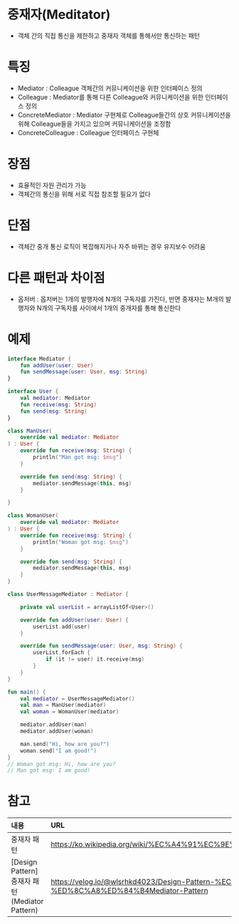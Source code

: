 
# 중재자(Meditator)

- 객체 간의 직접 통신을 제한하고 중재자 객체를 통해서만 통신하는 패턴

# 특징
- Mediator : Colleague 객체간의 커뮤니케이션을 위한 인터페이스 정의
- Colleague : Mediator를 통해 다른 Colleague와 커뮤니케이션을 위한 인터페이스 정의
- ConcreteMediator : Mediator 구현체로 Colleague들간의 상호 커뮤니케이션을 위해 Colleague들을 가지고 있으며 커뮤니케이션을 조정함
- ConcreteColleague : Colleague 인터페이스 구현체

# 장점
- 효율적인 자원 관리가 가능
- 객체간의 통신을 위해 서로 직접 참조할 필요가 없다

# 단점
- 객체간 중개 통신 로직이 복잡해지거나 자주 바뀌는 경우 유지보수 어려움

# 다른 패턴과 차이점
- 옵저버 : 옵저버는 1개의 발행자에 N개의 구독자를 가진다, 반면 중재자는 M개의 발행자와 N개의 구독자를 사이에서 1개의 중개자를 통해 통신한다

# 예제

```kotlin
interface Mediator {
    fun addUser(user: User)
    fun sendMessage(user: User, msg: String)
}

interface User {
    val mediator: Mediator
    fun receive(msg: String)
    fun send(msg: String)
}

class ManUser(
    override val mediator: Mediator
) : User {
    override fun receive(msg: String) {
        println("Man got msg: $msg")
    }

    override fun send(msg: String) {
        mediator.sendMessage(this, msg)
    }

}

class WomanUser(
    override val mediator: Mediator
) : User {
    override fun receive(msg: String) {
        println("Woman got msg: $msg")
    }

    override fun send(msg: String) {
        mediator.sendMessage(this, msg)
    }
}

class UserMessageMediator : Mediator {

    private val userList = arrayListOf<User>()

    override fun addUser(user: User) {
        userList.add(user)
    }

    override fun sendMessage(user: User, msg: String) {
        userList.forEach {
            if (it != user) it.receive(msg)
        }
    }
}

fun main() {
    val mediator = UserMessageMediator()
    val man = ManUser(mediator)
    val woman = WomanUser(mediator)

    mediator.addUser(man)
    mediator.addUser(woman)

    man.send("Hi, how are you?")
    woman.send("I am good!")
}
// Woman got msg: Hi, how are you?
// Man got msg: I am good!
```

# 참고

|내용|URL|
|:---|:---|
|중재자 패턴|https://ko.wikipedia.org/wiki/%EC%A4%91%EC%9E%AC%EC%9E%90_%ED%8C%A8%ED%84%B4|
|[Design Pattern] 중재자 패턴(Mediator Pattern)|https://velog.io/@wlsrhkd4023/Design-Pattern-%EC%A4%91%EC%9E%AC%EC%9E%90-%ED%8C%A8%ED%84%B4Mediator-Pattern|